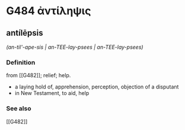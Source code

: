 # G484 ἀντίληψις

## antílēpsis

_(an-til'-ape-sis | an-TEE-lay-psees | an-TEE-lay-psees)_

### Definition

from [[G482]]; relief; help.

- a laying hold of, apprehension, perception, objection of a disputant
- in New Testament, to aid, help

### See also

[[G482]]

